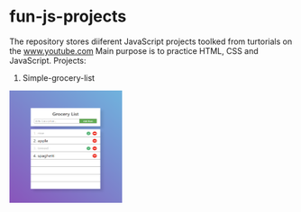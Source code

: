 # fun-js-projects

The repository stores diiferent JavaScript projects toolked from turtorials on the www.youtube.com
Main purpose is to practice HTML, CSS and JavaScript.
Projects:
1. Simple-grocery-list
<img src="./projects-snapshots/grocery-list.png" alt="drawing" style="width:200px; height: 200px;"/>